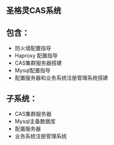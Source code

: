 ## 圣格灵CAS系统

## 包含：
- 防火墙配置指导
- Haproxy 配置指导
- CAS集群服务器搭建
- Mysql配置指导
- 配置服务器和业务系统注册管理系统搭建

## 子系统：
- CAS集群服务器
- Mysql主备数据库
- 配置服务器
- 业务系统注册管理系统